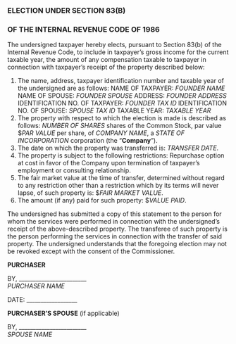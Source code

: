 ### ELECTION UNDER SECTION 83(B)
### OF THE INTERNAL REVENUE CODE OF 1986
The undersigned taxpayer hereby elects, pursuant to Section 83(b) of the Internal Revenue Code, to include in taxpayer’s gross income for the current taxable year, the amount of any compensation taxable to taxpayer in connection with taxpayer’s receipt of the property described below:
1. The name, address, taxpayer identification number and taxable year of the undersigned are as follows:
NAME OF TAXPAYER: *FOUNDER NAME*
NAME OF SPOUSE: *FOUNDER SPOUSE*
ADDRESS: *FOUNDER ADDRESS*
IDENTIFICATION NO. OF TAXPAYER: *FOUNDER TAX ID*
IDENTIFICATION NO. OF SPOUSE: *SPOUSE TAX ID*
TAXABLE YEAR: *TAXABLE YEAR*
2. The property with respect to which the election is made is described as follows: *NUMBER OF SHARES* shares of the Common Stock, par value $*PAR VALUE* per share, of *COMPANY NAME*, a *STATE OF INCORPORATION* corporation (the “**Company**”).
3. The date on which the property was transferred is: *TRANSFER DATE*.
4. The property is subject to the following restrictions:
	Repurchase option at cost in favor of the Company upon termination of taxpayer’s employment or consulting relationship.
5. The fair market value at the time of transfer, determined without regard to any restriction other than a restriction which by its terms will never lapse, of such property is: $*FAIR MARKET VALUE*.
6. The amount (if any) paid for such property: $*VALUE PAID*.

The undersigned has submitted a copy of this statement to the person for whom the services were performed in connection with the undersigned’s receipt of the above-described property. The transferee of such property is the person performing the services in connection with the transfer of said property.
The undersigned understands that the foregoing election may not be revoked except with the consent of the Commissioner.

**PURCHASER**

BY, ________________________  
*PURCHASER NAME*

DATE: __________________


**PURCHASER’S SPOUSE**
(if applicable)

BY, ________________________  
*SPOUSE NAME*
